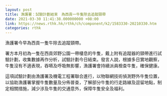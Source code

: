 ```yaml
---
layout: post
title: 漁護署：試驗計劃結束　為西貢一牛隻除去追蹤頸帶　
date: 2021-03-30 11:41:38.000000000 +08:00
link: https://news.rthk.hk/rthk/ch/component/k2/1583330-20210330.htm
categories: rthk
---
```


漁護署今早為西貢一隻牛除去追蹤頸帶。

署方本月初為一隻在西貢郊野公園一帶棲息的牛隻，戴上附有追蹤器的頸帶進行試驗計劃，收集數據再作分析，試驗計劃今日結束。發言人說，根據多日實地觀察，牛隻沒有不適表現，吞嚥及呼吸無影響，漁護署會持續派員檢查牛隻，確保健康。
 
這項試驗計劃由漁護署及機電工程署聯合進行，以物聯網技術偵測野外牛隻位置，以協助漁護署掌握牛隻數量及分佈普查，了解部分牛隻的行走路線及逗留地點，制定相關措施，減少涉及牛隻的交通意外，保障牛隻安全及福利。
